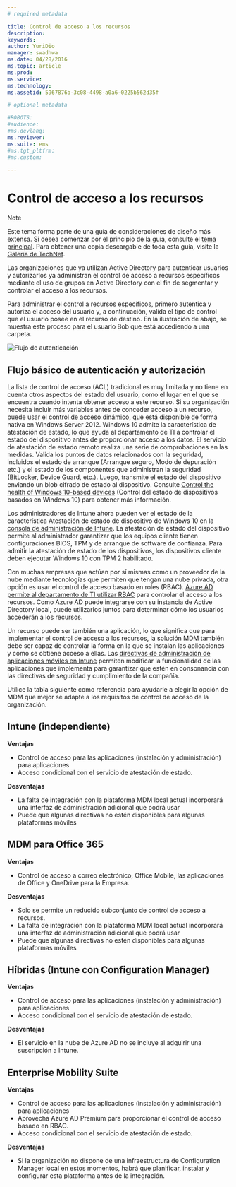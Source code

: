 ```yaml
---
# required metadata

title: Control de acceso a los recursos
description:
keywords:
author: YuriDio
manager: swadhwa
ms.date: 04/28/2016
ms.topic: article
ms.prod:
ms.service:
ms.technology:
ms.assetid: 5967876b-3c08-4498-a0a6-0225b562d35f

# optional metadata

#ROBOTS:
#audience:
#ms.devlang:
ms.reviewer: 
ms.suite: ems
#ms.tgt_pltfrm:
#ms.custom:

---
```


# Control de acceso a los recursos

>[!NOTE]
>Este tema forma parte de una guía de consideraciones de diseño más extensa. Si desea comenzar por el principio de la guía, consulte el [tema principal](mdm-design-considerations-guide.md). Para obtener una copia descargable de toda esta guía, visite la [Galería de TechNet](https://gallery.technet.microsoft.com/Mobile-Device-Management-7d401582).

Las organizaciones que ya utilizan Active Directory para autenticar usuarios y autorizarlos ya administran el control de acceso a recursos específicos mediante el uso de grupos en Active Directory con el fin de segmentar y controlar el acceso a los recursos.  

Para administrar el control a recursos específicos, primero autentica y autoriza el acceso del usuario y, a continuación, valida el tipo de control que el usuario posee en el recurso de destino. En la ilustración de abajo, se muestra este proceso para el usuario Bob que está accediendo a una carpeta.

![Flujo de autenticación](./media/MDM_Figure_13.png)

## Flujo básico de autenticación y autorización

La lista de control de acceso (ACL) tradicional es muy limitada y no tiene en cuenta otros aspectos del estado del usuario, como el lugar en el que se encuentra cuando intenta obtener acceso a este recurso. Si su organización necesita incluir más variables antes de conceder acceso a un recurso, puede usar el [control de acceso dinámico](https://technet.microsoft.com/library/dn408191.aspx), que está disponible de forma nativa en Windows Server 2012. Windows 10 admite la característica de atestación de estado, lo que ayuda al departamento de TI a controlar el estado del dispositivo antes de proporcionar acceso a los datos. El servicio de atestación de estado remoto realiza una serie de comprobaciones en las medidas. Valida los puntos de datos relacionados con la seguridad, incluidos el estado de arranque (Arranque seguro, Modo de depuración etc.) y el estado de los componentes que administran la seguridad (BitLocker, Device Guard, etc.). Luego, transmite el estado del dispositivo enviando un blob cifrado de estado al dispositivo. Consulte [Control the health of Windows 10-based devices](https://technet.microsoft.com/en-us/library/mt592023.aspx) (Control del estado de dispositivos basados en Windows 10) para obtener más información.

Los administradores de Intune ahora pueden ver el estado de la característica Atestación de estado de dispositivo de Windows 10 en la [consola de administración de Intune](/intune/deploy/introduction-to-device-compliance-policies-in-microsoft-intune). La atestación de estado del dispositivo permite al administrador garantizar que los equipos cliente tienen configuraciones BIOS, TPM y de arranque de software de confianza. Para admitir la atestación de estado de los dispositivos, los dispositivos cliente deben ejecutar Windows 10 con TPM 2 habilitado. 

Con muchas empresas que actúan por sí mismas como un proveedor de la nube mediante tecnologías que permiten que tengan una nube privada, otra opción es usar el control de acceso basado en roles (RBAC). [Azure AD permite al departamento de TI utilizar RBAC](http://azure.microsoft.com/documentation/articles/role-based-access-control-configure/) para controlar el acceso a los recursos. Como Azure AD puede integrarse con su instancia de Active Directory local, puede utilizarlos juntos para determinar cómo los usuarios accederán a los recursos.

Un recurso puede ser también una aplicación, lo que significa que para implementar el control de acceso a los recursos, la solución MDM también debe ser capaz de controlar la forma en la que se instalan las aplicaciones y cómo se obtiene acceso a ellas. Las [directivas de administración de aplicaciones móviles en Intune](/intune/deployuse/configure-and-deploy-mobile-application-management-policies-in-the-microsoft-intune-console) permiten modificar la funcionalidad de las aplicaciones que implementa para garantizar que estén en consonancia con las directivas de seguridad y cumplimiento de la compañía. 

Utilice la tabla siguiente como referencia para ayudarle a elegir la opción de MDM que mejor se adapte a los requisitos de control de acceso de la organización.

## Intune (independiente)

**Ventajas**

- Control de acceso para las aplicaciones (instalación y administración) para aplicaciones
- Acceso condicional con el servicio de atestación de estado.

**Desventajas**

- La falta de integración con la plataforma MDM local actual incorporará una interfaz de administración adicional que podrá usar
- Puede que algunas directivas no estén disponibles para algunas plataformas móviles
 
## MDM para Office 365

**Ventajas**

- Control de acceso a correo electrónico, Office Mobile, las aplicaciones de Office y OneDrive para la Empresa.

**Desventajas**

- Solo se permite un reducido subconjunto de control de acceso a recursos.
- La falta de integración con la plataforma MDM local actual incorporará una interfaz de administración adicional que podrá usar
- Puede que algunas directivas no estén disponibles para algunas plataformas móviles

## Híbridas (Intune con Configuration Manager)

**Ventajas**

- Control de acceso para las aplicaciones (instalación y administración) para aplicaciones
- Acceso condicional con el servicio de atestación de estado.

**Desventajas**

- El servicio en la nube de Azure AD no se incluye al adquirir una suscripción a Intune.

## Enterprise Mobility Suite

**Ventajas**

- Control de acceso para las aplicaciones (instalación y administración) para aplicaciones
- Aprovecha Azure AD Premium para proporcionar el control de acceso basado en RBAC.
- Acceso condicional con el servicio de atestación de estado.

**Desventajas**

- Si la organización no dispone de una infraestructura de Configuration Manager local en estos momentos, habrá que planificar, instalar y configurar esta plataforma antes de la integración.


<!--HONumber=Apr16_HO2-->



